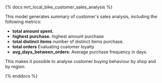 {% docs mrt_local_bike_customer_sales_analysis %}

This model generates summary of customer's sales analysis, including the following metrics:
- **total amount spent.** 
- **highest purchase.** highest amount purchase
- **total distinct items** number of distinct items purchase. 
- **total orders** Evaluating customer loyalty
- **avg_days_between_orders**: Average purchase frequency in days. 

This makes it possible to analyse customer buying behaviour by shop and by region.

{% enddocs %}
